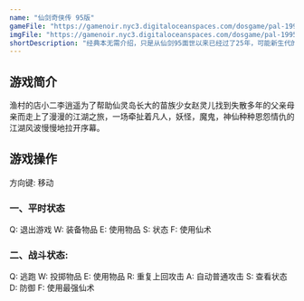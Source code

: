 ```yaml
---
name: "仙剑奇侠传 95版"
gameFile: "https://gamenoir.nyc3.digitaloceanspaces.com/dosgame/pal-1995.zip"
imgFile: "https://gamenoir.nyc3.digitaloceanspaces.com/dosgame/pal-1995.jpg"
shortDescription: "经典本无需介绍，只是从仙剑95面世以来已经过了25年，可能新生代的玩家对仙剑1代还是很陌生。如果你喜欢剧情丰满的故事，想象力爆棚的世界观和中国风，那么你一定会喜欢这款最原汁原味的仙剑奇侠传。"
---
```


## 游戏简介

渔村的店小二李逍遥为了帮助仙灵岛长大的苗族少女赵灵儿找到失散多年的父亲母亲而走上了漫漫的江湖之旅，一场牵扯着凡人，妖怪，魔鬼，神仙种种恩怨情仇的江湖风波慢慢地拉开序幕。

## 游戏操作

方向键: 移动

### 一、平时状态

Q: 退出游戏 W: 装备物品 E: 使用物品 S: 状态 F: 使用仙术

### 二、战斗状态:

Q: 逃跑 W: 投掷物品 E: 使用物品 R: 重复上回攻击 A: 自动普通攻击 S: 查看状态 D: 防御 F: 使用最强仙术
